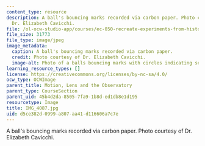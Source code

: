 ```yaml
---
content_type: resource
description: A ball's bouncing marks recorded via carbon paper. Photo courtesy of
  Dr. Elizabeth Cavicchi.
file: /ol-ocw-studio-app/courses/ec-050-recreate-experiments-from-history-inform-the-future-from-the-past-galileo-january-iap-2010/d5ce382d0999a807aa41d116606a7c7e_IMG_4087.jpg
file_size: 31773
file_type: image/jpeg
image_metadata:
  caption: A ball's bouncing marks recorded via carbon paper.
  credit: Photo courtesy of Dr. Elizabeth Cavicchi.
  image-alt: Photo of a balls bouncing marks with circles indicating separate drops.
learning_resource_types: []
license: https://creativecommons.org/licenses/by-nc-sa/4.0/
ocw_type: OCWImage
parent_title: Motion, Lens and the Observatory
parent_type: CourseSection
parent_uid: 45b4d2da-8505-7fa9-1b8d-ed1db8e1d195
resourcetype: Image
title: IMG_4087.jpg
uid: d5ce382d-0999-a807-aa41-d116606a7c7e
---
```

A ball's bouncing marks recorded via carbon paper. Photo courtesy of Dr. Elizabeth Cavicchi.